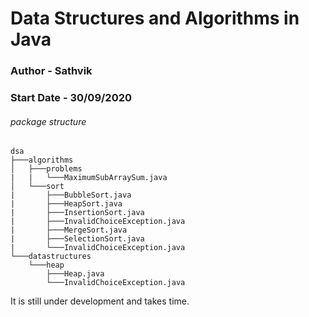 # Data Structures and Algorithms in Java

### Author - Sathvik

### Start Date - 30/09/2020

###### package structure

```
dsa
├───algorithms
│   ├───problems
|   |   └───MaximumSubArraySum.java
│   └───sort
|       ├───BubbleSort.java
|       ├───HeapSort.java
|       ├───InsertionSort.java
|       ├───InvalidChoiceException.java
|       ├───MergeSort.java
|       ├───SelectionSort.java
|       └───InvalidChoiceException.java
└───datastructures
    └───heap
        ├───Heap.java
        └───InvalidChoiceException.java
```

It is still under development and takes time.
